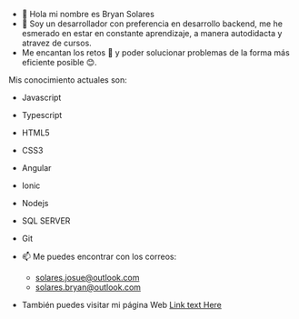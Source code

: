 - 👋 Hola mi nombre es Bryan Solares
- 👀 Soy un desarrollador con preferencia en desarrollo backend, me he esmerado en estar en constante aprendizaje, a manera autodidacta y atravez de cursos. 
-    Me encantan los retos 🥳 y poder solucionar problemas de la forma más eficiente posible 😊.

Mis conocimiento actuales son:
 * Javascript
 * Typescript
 * HTML5
 * CSS3
 
 * Angular
 * Ionic
 
 * Nodejs
 * SQL SERVER
 * Git


- 📫 Me puedes encontrar con los correos:
  - solares.josue@outlook.com 
  - solares.bryan@outlook.com
  
- También puedes visitar mi página Web [Link text Here](https://bryan-solares.com)

<!---
bryan-solares/bryan-solares is a ✨ special ✨ repository because its `README.md` (this file) appears on your GitHub profile.
You can click the Preview link to take a look at your changes.
--->
